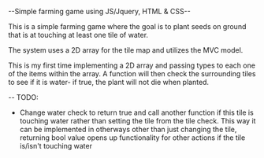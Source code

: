 --Simple farming game using JS/Jquery, HTML & CSS--

This is a simple farming game where the goal is to plant seeds on ground that is at touching at least one tile of water. 

The system uses a 2D array for the tile map and utilizes the MVC model.

This is my first time implementing a 2D array and passing types to each one of the items within the array.
A function will then check the surrounding tiles to see if it is water- if true, the plant will not die when planted. 


-- TODO:
  - Change water check to return true and call another function if this tile is touching water rather than setting the tile from the tile check. This way it can be implemented in otherways other than just changing the tile, returning bool value opens up functionality for other actions if the tile is/isn't touching water 
